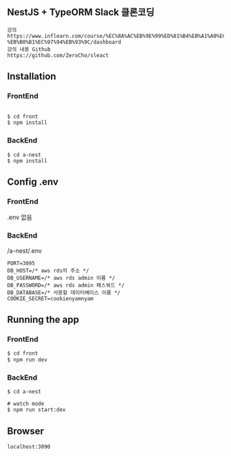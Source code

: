 ## NestJS + TypeORM Slack 클론코딩

```
강의
https://www.inflearn.com/course/%EC%8A%AC%EB%9E%99%ED%81%B4%EB%A1%A0%EC%BD%94%EB%94%A9-%EB%B0%B1%EC%97%94%EB%93%9C/dashboard
강의 내용 Github
https://github.com/ZeroCho/sleact
```

## Installation

### FrontEnd

```bash

$ cd front
$ npm install
```

### BackEnd

```
$ cd a-nest
$ npm install
```

## Config .env

### FrontEnd

.env 없음

### BackEnd

/a-nest/.env

```
PORT=3095
DB_HOST=/* aws rds의 주소 */
DB_USERNAME=/* aws rds admin 이름 */
DB_PASSWORD=/* aws rds admin 패스워드 */
DB_DATABASE=/* 사용할 데이터베이스 이름 */
COOKIE_SECRET=cookienyamnyam
```

## Running the app

### FrontEnd

```bash
$ cd front
$ npm run dev
```

### BackEnd

```
$ cd a-nest

# watch mode
$ npm run start:dev
```

## Browser

```
localhost:3090
```
